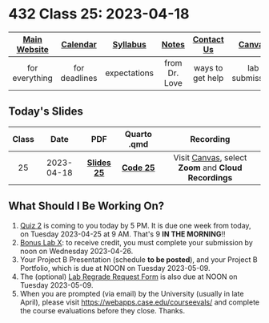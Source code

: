 # 432 Class 25: 2023-04-18

[Main Website](https://thomaselove.github.io/432-2023/) | [Calendar](https://thomaselove.github.io/432-2023/calendar.html) | [Syllabus](https://thomaselove.github.io/432-syllabus-2023/) | [Notes](https://thomaselove.github.io/432-notes/) | [Contact Us](https://thomaselove.github.io/432-2023/contact.html) | [Canvas](https://canvas.case.edu) | [Data and Code](https://github.com/THOMASELOVE/432-data) | [Sources](https://github.com/THOMASELOVE/432-classes-2023/tree/main/sources)
:-----------: | :--------------: | :----------: | :---------: | :-------------: | :-----------: | :------------: |:------:
for everything | for deadlines | expectations | from Dr. Love | ways to get help | lab submission | for downloads | to read

## Today's Slides

Class | Date | PDF | Quarto .qmd | Recording
:---: | :--------: | :------: | :------: | :-------------:
25 | 2023-04-18 | **[Slides 25](https://github.com/THOMASELOVE/432-slides-2023/blob/main/slides25.pdf)** | **[Code 25](https://github.com/THOMASELOVE/432-slides-2023/blob/main/slides25.qmd)** | Visit [Canvas](https://canvas.case.edu/), select **Zoom** and **Cloud Recordings**

## What Should I Be Working On?

1. [Quiz 2](https://thomaselove.github.io/432-2023/quiz2.html) is coming to you today by 5 PM. It is due one week from today, on Tuesday 2023-04-25 at 9 AM. That's 9 **IN THE MORNING**!!
2. [Bonus Lab X](https://thomaselove.github.io/432-2023/labX.html): to receive credit, you must complete your submission by noon on Wednesday 2023-04-26.
3. Your Project B Presentation (schedule **to be posted**), and your Project B Portfolio, which is due at NOON on Tuesday 2023-05-09.
4. The (optional) [Lab Regrade Request Form](https://bit.ly/432-2023-lab-regrades) is also due at NOON on Tuesday 2023-05-09.
5. When you are prompted (via email) by the University (usually in late April), please visit https://webapps.case.edu/courseevals/ and complete the course evaluations before they close. Thanks.
